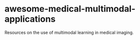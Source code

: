 # awesome-medical-multimodal-applications
Resources on the use of multimodal learning in medical imaging.
